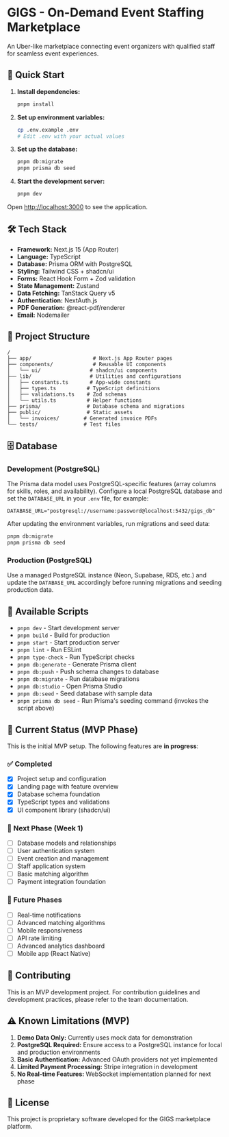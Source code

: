 # GIGS - On-Demand Event Staffing Marketplace

An Uber-like marketplace connecting event organizers with qualified staff for seamless event experiences.

## 🚀 Quick Start

1. **Install dependencies:**
   ```bash
   pnpm install
   ```

2. **Set up environment variables:**
   ```bash
   cp .env.example .env
   # Edit .env with your actual values
   ```

3. **Set up the database:**
   ```bash
   pnpm db:migrate
   pnpm prisma db seed
   ```

4. **Start the development server:**
   ```bash
   pnpm dev
   ```

Open [http://localhost:3000](http://localhost:3000) to see the application.

## 🛠️ Tech Stack

- **Framework:** Next.js 15 (App Router)
- **Language:** TypeScript
- **Database:** Prisma ORM with PostgreSQL
- **Styling:** Tailwind CSS + shadcn/ui
- **Forms:** React Hook Form + Zod validation
- **State Management:** Zustand
- **Data Fetching:** TanStack Query v5
- **Authentication:** NextAuth.js
- **PDF Generation:** @react-pdf/renderer
- **Email:** Nodemailer

## 📁 Project Structure

```
/
├── app/                    # Next.js App Router pages
├── components/             # Reusable UI components
│   └── ui/                # shadcn/ui components
├── lib/                   # Utilities and configurations
│   ├── constants.ts       # App-wide constants
│   ├── types.ts          # TypeScript definitions
│   ├── validations.ts    # Zod schemas
│   └── utils.ts          # Helper functions
├── prisma/               # Database schema and migrations
├── public/               # Static assets
│   └── invoices/        # Generated invoice PDFs
└── tests/               # Test files
```

## 🗄️ Database

### Development (PostgreSQL)
The Prisma data model uses PostgreSQL-specific features (array columns for skills, roles, and availability). Configure a local PostgreSQL database and set the `DATABASE_URL` in your `.env` file, for example:

```env
DATABASE_URL="postgresql://username:password@localhost:5432/gigs_db"
```

After updating the environment variables, run migrations and seed data:

```bash
pnpm db:migrate
pnpm prisma db seed
```

### Production (PostgreSQL)
Use a managed PostgreSQL instance (Neon, Supabase, RDS, etc.) and update the `DATABASE_URL` accordingly before running migrations and seeding production data.

## 🔧 Available Scripts

- `pnpm dev` - Start development server
- `pnpm build` - Build for production
- `pnpm start` - Start production server
- `pnpm lint` - Run ESLint
- `pnpm type-check` - Run TypeScript checks
- `pnpm db:generate` - Generate Prisma client
- `pnpm db:push` - Push schema changes to database
- `pnpm db:migrate` - Run database migrations
- `pnpm db:studio` - Open Prisma Studio
- `pnpm db:seed` - Seed database with sample data
- `pnpm prisma db seed` - Run Prisma's seeding command (invokes the script above)

## 🚧 Current Status (MVP Phase)

This is the initial MVP setup. The following features are **in progress**:

### ✅ Completed
- [x] Project setup and configuration
- [x] Landing page with feature overview
- [x] Database schema foundation
- [x] TypeScript types and validations
- [x] UI component library (shadcn/ui)

### 🔄 Next Phase (Week 1)
- [ ] Database models and relationships
- [ ] User authentication system
- [ ] Event creation and management
- [ ] Staff application system
- [ ] Basic matching algorithm
- [ ] Payment integration foundation

### 🔮 Future Phases
- [ ] Real-time notifications
- [ ] Advanced matching algorithms
- [ ] Mobile responsiveness
- [ ] API rate limiting
- [ ] Advanced analytics dashboard
- [ ] Mobile app (React Native)

## 🤝 Contributing

This is an MVP development project. For contribution guidelines and development practices, please refer to the team documentation.

## ⚠️ Known Limitations (MVP)

1. **Demo Data Only:** Currently uses mock data for demonstration
2. **PostgreSQL Required:** Ensure access to a PostgreSQL instance for local and production environments
3. **Basic Authentication:** Advanced OAuth providers not yet implemented
4. **Limited Payment Processing:** Stripe integration in development
5. **No Real-time Features:** WebSocket implementation planned for next phase

## 📄 License

This project is proprietary software developed for the GIGS marketplace platform.